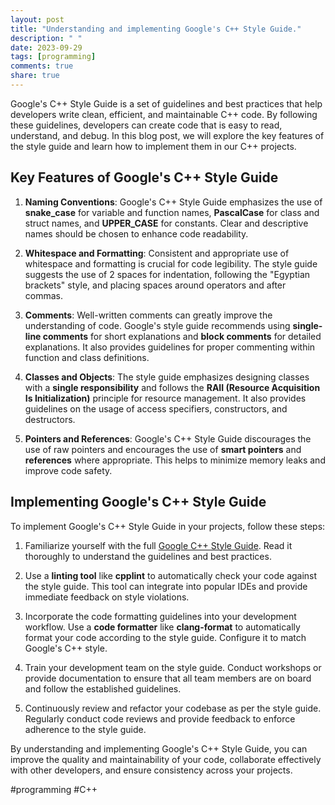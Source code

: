 ```yaml
---
layout: post
title: "Understanding and implementing Google's C++ Style Guide."
description: " "
date: 2023-09-29
tags: [programming]
comments: true
share: true
---
```


Google's C++ Style Guide is a set of guidelines and best practices that help developers write clean, efficient, and maintainable C++ code. By following these guidelines, developers can create code that is easy to read, understand, and debug. In this blog post, we will explore the key features of the style guide and learn how to implement them in our C++ projects.

## Key Features of Google's C++ Style Guide
1. **Naming Conventions**: Google's C++ Style Guide emphasizes the use of **snake_case** for variable and function names, **PascalCase** for class and struct names, and **UPPER_CASE** for constants. Clear and descriptive names should be chosen to enhance code readability.

2. **Whitespace and Formatting**: Consistent and appropriate use of whitespace and formatting is crucial for code legibility. The style guide suggests the use of 2 spaces for indentation, following the "Egyptian brackets" style, and placing spaces around operators and after commas.

3. **Comments**: Well-written comments can greatly improve the understanding of code. Google's style guide recommends using **single-line comments** for short explanations and **block comments** for detailed explanations. It also provides guidelines for proper commenting within function and class definitions.

4. **Classes and Objects**: The style guide emphasizes designing classes with a **single responsibility** and follows the **RAII (Resource Acquisition Is Initialization)** principle for resource management. It also provides guidelines on the usage of access specifiers, constructors, and destructors.

5. **Pointers and References**: Google's C++ Style Guide discourages the use of raw pointers and encourages the use of **smart pointers** and **references** where appropriate. This helps to minimize memory leaks and improve code safety.

## Implementing Google's C++ Style Guide

To implement Google's C++ Style Guide in your projects, follow these steps:

1. Familiarize yourself with the full [Google C++ Style Guide](https://google.github.io/styleguide/cppguide.html). Read it thoroughly to understand the guidelines and best practices.

2. Use a **linting tool** like **cpplint** to automatically check your code against the style guide. This tool can integrate into popular IDEs and provide immediate feedback on style violations.

3. Incorporate the code formatting guidelines into your development workflow. Use a **code formatter** like **clang-format** to automatically format your code according to the style guide. Configure it to match Google's C++ style.

4. Train your development team on the style guide. Conduct workshops or provide documentation to ensure that all team members are on board and follow the established guidelines.

5. Continuously review and refactor your codebase as per the style guide. Regularly conduct code reviews and provide feedback to enforce adherence to the style guide.

By understanding and implementing Google's C++ Style Guide, you can improve the quality and maintainability of your code, collaborate effectively with other developers, and ensure consistency across your projects.

#programming #C++